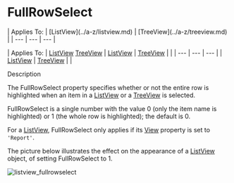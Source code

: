 




<h1 class="heading"><span class="name">FullRowSelect</span></h1>
| Applies To: | [ListView](../a-z/listview.md) | [TreeView](../a-z/treeview.md) |
| --- | --- | ---  |

| Applies To: | [ListView](../a-z/listview.md) [TreeView](../a-z/treeview.md) | [ListView](../a-z/listview.md) | [TreeView](../a-z/treeview.md) |  |
| --- | --- | ---  |
| [ListView](../a-z/listview.md) | [TreeView](../a-z/treeview.md) |  |


Description


The FullRowSelect property specifies whether or not the entire row is highlighted when an item in a [ListView](../a-z/listview.md) or a [TreeView](../a-z/treeview.md) is selected.


FullRowSelect is a single number with the value 0 (only the item name is highlighted) or 1 (the whole row is highlighted); the default is 0.


For a [ListView](../a-z/listview.md), FullRowSelect only applies if its [View](../a-z/view.md) property is set to `'Report'`.


The picture below illustrates the effect on the appearance of a [ListView](../a-z/listview.md) object, of setting FullRowSelect to 1.


![listview_fullrowselect](../img/listview-fullrowselect.png)



